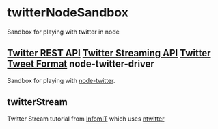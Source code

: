 twitterNodeSandbox
==================

Sandbox for playing with twitter in node

[Twitter REST API](https://dev.twitter.com/rest/public)
[Twitter Streaming API](https://dev.twitter.com/streaming/overview)
[Twitter Tweet Format](https://dev.twitter.com/overview/api/tweets)
node-twitter-driver
-------------------
Sandbox for playing with [node-twitter](https://www.npmjs.org/package/node-twitter).

twitterStream
-------------
Twitter Stream tutorial from [InfomIT](http://www.informit.com/articles/article.aspx?p=1947699&seqNum=4) which uses [ntwitter](https://www.npmjs.org/package/ntwitter) 